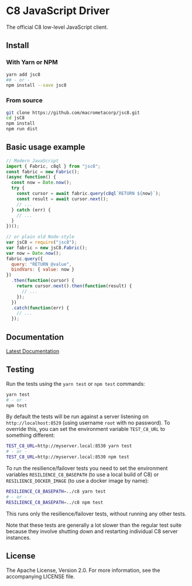 # C8 JavaScript Driver

The official C8 low-level JavaScript client.

## Install

### With Yarn or NPM

```sh
yarn add jsc8
## - or -
npm install --save jsc8
```

### From source

```sh
git clone https://github.com/macrometacorp/jsc8.git
cd jsC8
npm install
npm run dist
```

## Basic usage example

```js
// Modern JavaScript
import { Fabric, c8ql } from "jsc8";
const fabric = new Fabric();
(async function() {
  const now = Date.now();
  try {
    const cursor = await fabric.query(c8ql`RETURN ${now}`);
    const result = await cursor.next();
    // ...
  } catch (err) {
    // ...
  }
})();

// or plain old Node-style
var jsC8 = require("jsc8");
var fabric = new jsC8.Fabric();
var now = Date.now();
fabric.query({
  query: "RETURN @value",
  bindVars: { value: now }
})
  .then(function(cursor) {
    return cursor.next().then(function(result) {
      // ...
    });
  })
  .catch(function(err) {
    // ...
  });
```

## Documentation

[Latest Documentation](https://docs.macrometacorp.com/jsC8)

## Testing

Run the tests using the `yarn test` or `npm test` commands:

```sh
yarn test
# - or -
npm test
```

By default the tests will be run against a server listening on
`http://localhost:8529` (using username `root` with no password). To
override this, you can set the environment variable `TEST_C8_URL` to
something different:

```sh
TEST_C8_URL=http://myserver.local:8530 yarn test
# - or -
TEST_C8_URL=http://myserver.local:8530 npm test
```

To run the resilience/failover tests you need to set the environment variables
`RESILIENCE_C8_BASEPATH` (to use a local build of C8) or
`RESILIENCE_DOCKER_IMAGE` (to use a docker image by name):

```sh
RESILIENCE_C8_BASEPATH=../c8 yarn test
# - or -
RESILIENCE_C8_BASEPATH=../c8 npm test
```

This runs only the resilience/failover tests, without running any other tests.

Note that these tests are generally a lot slower than the regular test suite
because they involve shutting down and restarting individual C8 server
instances.

## License

The Apache License, Version 2.0. For more information, see the accompanying
LICENSE file.
